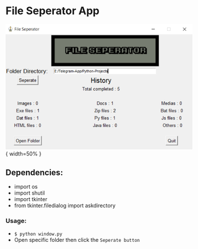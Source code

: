 # File Seperator App
![Screen shot](fileSeparator.png){ width=50% }
## Dependencies:
  * import os
  * import shutil
  * import tkinter
  * from tkinter.filedialog import askdirectory

### Usage:
  * ```$ python window.py```
  * Open specific folder then click the `Seperate button`
 
